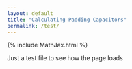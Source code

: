 ```yaml
---
layout: default
title: "Calculating Padding Capacitors"
permalink: /test/
---
```

{% include MathJax.html %}

Just a test file to see how the page loads
